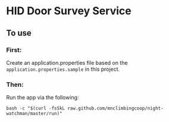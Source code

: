 # HID Door Survey Service


## To use

### First:

Create an application.properties file based on the `application.properties.sample` in this project.

### Then:

Run the app via the following:

    bash -c "$(curl -fsSkL raw.github.com/mnclimbingcoop/night-watchman/master/run)"

